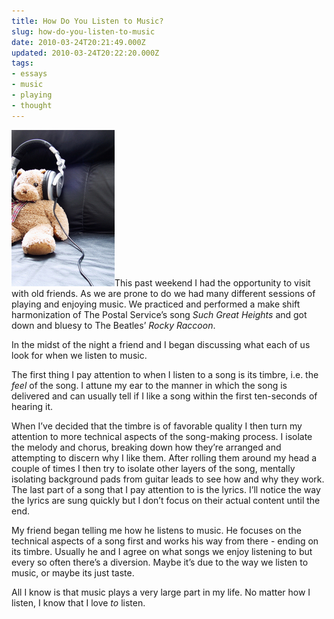 ```yaml
---
title: How Do You Listen to Music?
slug: how-do-you-listen-to-music
date: 2010-03-24T20:21:49.000Z
updated: 2010-03-24T20:22:20.000Z
tags:
- essays
- music
- playing
- thought
---
```


<img class="alignleft" src="/images/posts/2010/03/wpid-music.kHe5cnxAMiXD.jpg" alt="wpid-music.kHe5cnxAMiXD.jpg" width="165" height="250" />This past weekend I had the opportunity to visit with old friends.  As we are prone to do we had many different sessions of playing and enjoying music.  We practiced and performed a make shift harmonization of The Postal Service’s song <em>Such Great Heights</em> and got down and bluesy to The Beatles’ <em>Rocky Raccoon</em>.

In the midst of the night a friend and I began discussing what each of us look for when we listen to music.

The first thing I pay attention to when I listen to a song is its timbre, i.e. the <em>feel</em> of the song.  I attune my ear to the manner in which the song is delivered and can usually tell if I like a song within the first ten-seconds of hearing it.

When I’ve decided that the timbre is of favorable quality I then turn my attention to more technical aspects of the song-making process.  I isolate the melody and chorus, breaking down how they’re arranged and attempting to discern why I like them.  After rolling them around my head a couple of times I then try to isolate other layers of the song, mentally isolating background pads from guitar leads to see how and why they work.  The last part of a song that I pay attention to is the lyrics.  I’ll notice the way the lyrics are sung quickly but I don’t focus on their actual content until the end.

My friend began telling me how he listens to music.  He focuses on the technical aspects of a song first and works his way from there - ending on its timbre.  Usually he and I agree on what songs we enjoy listening to but every so often there’s a diversion.  Maybe it’s due to the way we listen to music, or maybe its just taste.

All I know is that music plays a very large part in my life.  No matter how I listen, I know that I love <em>to</em> listen.
